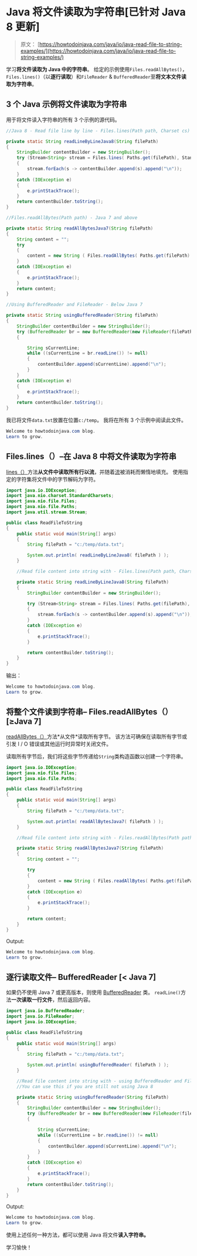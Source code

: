 # Java 将文件读取为字符串[已针对 Java 8 更新]

> 原文： [https://howtodoinjava.com/java/io/java-read-file-to-string-examples/](https://howtodoinjava.com/java/io/java-read-file-to-string-examples/)

学习**将文件读取为 Java 中的字符串**。 给定的示例使用`Files.readAllBytes()`，`Files.lines()`（以**逐行读取**）和`FileReader` & `BufferedReader`至**将文本文件读取为字符串**。

## 3 个 Java 示例将文件读取为字符串

用于将文件读入字符串的所有 3 个示例的源代码。

```java
//Java 8 - Read file line by line - Files.lines(Path path, Charset cs)

private static String readLineByLineJava8(String filePath) 
{
	StringBuilder contentBuilder = new StringBuilder();
	try (Stream<String> stream = Files.lines( Paths.get(filePath), StandardCharsets.UTF_8)) 
	{
		stream.forEach(s -> contentBuilder.append(s).append("\n"));
	}
	catch (IOException e) 
	{
		e.printStackTrace();
	}
	return contentBuilder.toString();
}

//Files.readAllBytes(Path path) - Java 7 and above

private static String readAllBytesJava7(String filePath) 
{
	String content = "";
	try 
	{
		content = new String ( Files.readAllBytes( Paths.get(filePath) ) );
	} 
	catch (IOException e) 
	{
		e.printStackTrace();
	}
	return content;
}

//Using BufferedReader and FileReader - Below Java 7

private static String usingBufferedReader(String filePath) 
{
	StringBuilder contentBuilder = new StringBuilder();
	try (BufferedReader br = new BufferedReader(new FileReader(filePath))) 
	{

		String sCurrentLine;
		while ((sCurrentLine = br.readLine()) != null) 
		{
			contentBuilder.append(sCurrentLine).append("\n");
		}
	} 
	catch (IOException e) 
	{
		e.printStackTrace();
	}
	return contentBuilder.toString();
}

```

我已将文件`data.txt`放置在位置`c:/temp`。 我将在所有 3 个示例中阅读此文件。

```java
Welcome to howtodoinjava.com blog. 
Learn to grow.

```

## Files.lines（）–在 Java 8 中将文件读取为字符串

[lines（）](https://docs.oracle.com/javase/8/docs/api/java/nio/file/Files.html#lines-java.nio.file.Path-java.nio.charset.Charset-)方法**从文件中读取所有行以流**，并随着[流](//howtodoinjava.com/java8/java-8-tutorial-streams-by-examples/)被消耗而懒惰地填充。 使用指定的字符集将文件中的字节解码为字符。

```java
import java.io.IOException;
import java.nio.charset.StandardCharsets;
import java.nio.file.Files;
import java.nio.file.Paths;
import java.util.stream.Stream;

public class ReadFileToString 
{
	public static void main(String[] args) 
	{
		String filePath = "c:/temp/data.txt";

		System.out.println( readLineByLineJava8( filePath ) );
	}

	//Read file content into string with - Files.lines(Path path, Charset cs)

	private static String readLineByLineJava8(String filePath) 
	{
		StringBuilder contentBuilder = new StringBuilder();

		try (Stream<String> stream = Files.lines( Paths.get(filePath), StandardCharsets.UTF_8)) 
		{
			stream.forEach(s -> contentBuilder.append(s).append("\n"));
		}
		catch (IOException e) 
		{
			e.printStackTrace();
		}

		return contentBuilder.toString();
	}
}

```

输出：

```java
Welcome to howtodoinjava.com blog. 
Learn to grow.
```

## 将整个文件读到字符串– Files.readAllBytes（）[≥Java 7]

[readAllBytes（）](https://docs.oracle.com/javase/7/docs/api/java/nio/file/Files.html#readAllBytes(java.nio.file.Path))方法*从文件*读取所有字节。 该方法可确保在读取所有字节或引发 I / O 错误或其他运行时异常时关闭文件。

读取所有字节后，我们将这些字节传递给`String`类构造函数以创建一个字符串。

```java
import java.io.IOException;
import java.nio.file.Files;
import java.nio.file.Paths;

public class ReadFileToString 
{
	public static void main(String[] args) 
	{
		String filePath = "c:/temp/data.txt";

		System.out.println( readAllBytesJava7( filePath ) );
	}

	//Read file content into string with - Files.readAllBytes(Path path)

	private static String readAllBytesJava7(String filePath) 
	{
		String content = "";

		try 
		{
			content = new String ( Files.readAllBytes( Paths.get(filePath) ) );
		} 
		catch (IOException e) 
		{
			e.printStackTrace();
		}

		return content;
	}
}

```

Output:

```java
Welcome to howtodoinjava.com blog. 
Learn to grow.
```

## 逐行读取文件– BufferedReader [< Java 7]

如果仍不使用 Java 7 或更高版本，则使用 [BufferedReader](https://docs.oracle.com/javase/7/docs/api/java/io/BufferedReader.html) 类。 `readLine()`方法**一次读取一行文件**，然后返回内容。

```java
import java.io.BufferedReader;
import java.io.FileReader;
import java.io.IOException;

public class ReadFileToString 
{
	public static void main(String[] args) 
	{
		String filePath = "c:/temp/data.txt";

		System.out.println( usingBufferedReader( filePath ) );
	}

	//Read file content into string with - using BufferedReader and FileReader
	//You can use this if you are still not using Java 8

	private static String usingBufferedReader(String filePath) 
	{
		StringBuilder contentBuilder = new StringBuilder();
		try (BufferedReader br = new BufferedReader(new FileReader(filePath))) 
		{

			String sCurrentLine;
			while ((sCurrentLine = br.readLine()) != null) 
			{
				contentBuilder.append(sCurrentLine).append("\n");
			}
		} 
		catch (IOException e) 
		{
			e.printStackTrace();
		}
		return contentBuilder.toString();
	}
}

```

Output:

```java
Welcome to howtodoinjava.com blog. 
Learn to grow.
```

使用上述任何一种方法，都可以使用 Java 将文件**读入字符串。**

学习愉快！